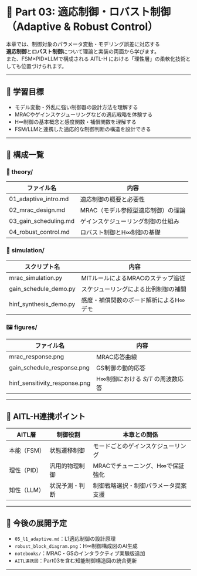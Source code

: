 # 🔄 Part 03: 適応制御・ロバスト制御（Adaptive & Robust Control）

本章では、制御対象のパラメータ変動・モデリング誤差に対応する  
**適応制御**と**ロバスト制御**について理論と実装の両面から学びます。  
また、FSM×PID×LLMで構成される AITL-H における「理性層」の柔軟化技術としても位置づけられます。

---

## 🎯 学習目標

- モデル変動・外乱に強い制御器の設計方法を理解する  
- MRACやゲインスケジューリングなどの適応戦略を体験する  
- H∞制御の基本概念と感度関数・補償関数を理解する  
- FSM/LLMと連携した適応的な制御判断の構造を設計できる

---

## 🧩 構成一覧

### 📘 theory/

| ファイル名                | 内容 |
|---------------------------|------|
| 01_adaptive_intro.md      | 適応制御の概要と必要性 |
| 02_mrac_design.md         | MRAC（モデル参照型適応制御）の理論 |
| 03_gain_scheduling.md     | ゲインスケジューリング制御の仕組み |
| 04_robust_control.md      | ロバスト制御とH∞制御の基礎 |

### 🧪 simulation/

| スクリプト名              | 内容 |
|---------------------------|------|
| mrac_simulation.py        | MITルールによるMRACのステップ追従 |
| gain_schedule_demo.py     | スケジューリングによる比例制御の補間 |
| hinf_synthesis_demo.py    | 感度・補償関数のボード解析によるH∞デモ |

### 🖼️ figures/

| ファイル名                        | 内容 |
|----------------------------------|------|
| mrac_response.png                | MRAC応答曲線 |
| gain_schedule_response.png       | GS制御の動的応答 |
| hinf_sensitivity_response.png    | H∞制御における $S$/$T$ の周波数応答 |

---

## 🔗 AITL-H連携ポイント

| AITL層 | 制御役割 | 本章との関係 |
|--------|----------|--------------|
| 本能（FSM） | 状態遷移制御 | モードごとのゲインスケジューリング |
| 理性（PID） | 汎用的物理制御 | MRACでチューニング、H∞で保証強化 |
| 知性（LLM） | 状況予測・判断 | 制御戦略選択・制御パラメータ提案支援 |

---

## 🚧 今後の展開予定

- `05_l1_adaptive.md`：L1適応制御の設計原理  
- `robust_block_diagram.png`：H∞制御構成図のAI生成  
- `notebooks/`：MRAC・GSのインタラクティブ実験版追加  
- `AITL連携図`：Part03を含む知能制御構造図の統合更新

---
